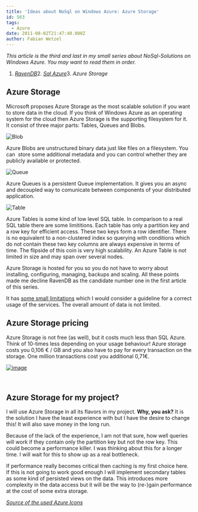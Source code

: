 ```yaml
---
title: 'Ideas about NoSql on Windows Azure: Azure Storage'
id: 563
tags:
  - Azure
date: 2011-08-02T21:47:40.000Z
author: Fabian Wetzel
---
```


_This article is the third and last in my small series about NoSql-Solutions on Windows Azure. You may want to read them in order._

1.  [_RavenDB_](https://fabse.net/blog/2011/07/13/ideas-about-nosql-on-windows-azure-ravendb/)2.  [_Sql Azure_](https://fabse.net/blog/2011/07/14/ideas-about-nosql-on-windows-azure-sql-azure/)3.  _Azure Storage_  

## Azure Storage

Microsoft proposes Azure Storage as the most scalable solution if you want to store data in the cloud. If you think of Windows Azure as an operating system for the cloud then Azure Storage is the supporting filesystem for it. It consist of three major parts: Tables, Queues and Blobs.

![Blob](https://az275061.vo.msecnd.net/blogmedia/2011/08/Blob1.png "Blob")

Azure Blobs are unstructured binary data just like files on a filesystem. You can&#160; store some additional metadata and you can control whether they are publicly available or protected.

![Queue](https://az275061.vo.msecnd.net/blogmedia/2011/08/Queue.png "Queue")

Azure Queues is a persistent Queue implementation. It gives you an async and decoupled way to comunicate between components of your distributed application.

![Table](https://az275061.vo.msecnd.net/blogmedia/2011/08/Table.png "Table")

Azure Tables is some kind of low level SQL table. In comparison to a real SQL table there are some limititions. Each table has only a partition key and a row key for efficient access. These two keys form a row identifier. There is no equivalent to a non-clustered index so querying with conditions which do not contain these two key columns are always expensive in terms of time. The flipside of this coin is very high scalability. An Azure Table is not limited in size and may span over several nodes.

Azure Storage is hosted for you so you do not have to worry about installing, configuring, managing, backups and scaling. All these points made me decline RavenDB as the candidate number one in the first article of this series.

It has [some small limitations](http://weblogs.asp.net/vblasberg/archive/2009/02/17/azure-details-and-limitations-blobs-tables-and-queues.aspx) which I would consider a guideline for a correct usage of the services. The overall amount of data is not limited.

## Azure Storage pricing

Azure Storage is not free (as well), but it costs much less than SQL Azure. Think of 10-times less depending on your usage behaviour! Azure storage costs you 0,106 € / GB and you also have to pay for every transaction on the storage. One million transactions cost you additional 0,71€.

[![image](https://az275061.vo.msecnd.net/blogmedia/2011/08/image47.png "Storage Pricing compared")](http://www.microsoft.com/windowsazure/pricing-calculator/)

&#160;

## Azure Storage for my project?

I will use Azure Storage in all its flavors in my project. **Why, you ask?** It is the solution I have the least experience with but I have the desire to change this! It will also save money in the long run.

Because of the lack of the experience, I am not that sure, how well queries will work if they contain only the partition key but not the row key. This could become a performance killer. I was thinking about this for a longer time. I will wait for this to show up as a real bottleneck. 

If performance really becomes critical then caching is my first choice here. If this is not going to work good enough I will implement secondary tables as some kind of persisted views on the data. This introduces more complexity in the data access but it will be the way to (re-)gain performance at the cost of some extra storage.

_[Source of the used Azure Icons](http://davidpallmann.blogspot.com/2011/07/windows-azure-design-patterns-part-1.html#fbid=-PMTyp5hV-a)_

